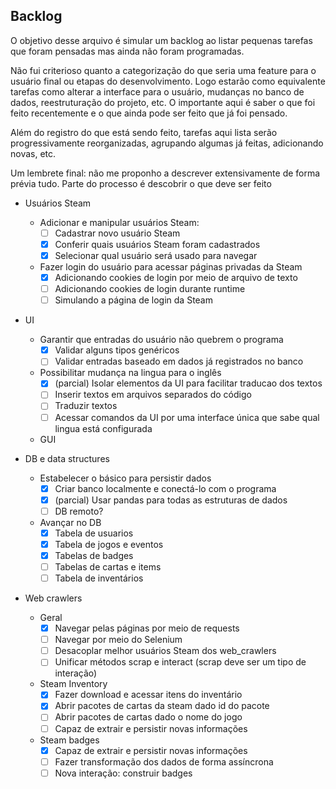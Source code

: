 ## Backlog

O objetivo desse arquivo é simular um backlog ao listar pequenas tarefas que foram pensadas mas ainda não foram programadas.

Não fui criterioso quanto a categorização do que seria uma feature para o usuário final ou etapas do desenvolvimento.
Logo estarão como equivalente tarefas como alterar a interface para o usuário, mudanças no banco de dados, reestruturação do projeto, etc.
O importante aqui é saber o que foi feito recentemente e o que ainda pode ser feito que já foi pensado.

Além do registro do que está sendo feito, tarefas aqui lista serão progressivamente reorganizadas, agrupando algumas já feitas, adicionando novas, etc.

Um lembrete final: não me proponho a descrever extensivamente de forma prévia tudo. Parte do processo é descobrir o que deve ser feito

- Usuários Steam
  - Adicionar e manipular usuários Steam:
    - [ ] Cadastrar novo usuário Steam
    - [x] Conferir quais usuários Steam foram cadastrados
    - [x] Selecionar qual usuário será usado para navegar 
  - Fazer login do usuário para acessar páginas privadas da Steam
    - [x] Adicionando cookies de login por meio de arquivo de texto
    - [ ] Adicionando cookies de login durante runtime
    - [ ] Simulando a página de login da Steam

- UI
  - Garantir que entradas do usuário não quebrem o programa
    - [x] Validar alguns tipos genéricos
    - [ ] Validar entradas baseado em dados já registrados no banco
  - Possibilitar mudança na lingua para o inglês
    - [x] (parcial) Isolar elementos da UI para facilitar traducao dos textos
    - [ ] Inserir textos em arquivos separados do código
    - [ ] Traduzir textos
    - [ ] Acessar comandos da UI por uma interface única que sabe qual lingua está configurada
  - GUI

- DB e data structures
  - Estabelecer o básico para persistir dados
    - [x] Criar banco localmente e conectá-lo com o programa
    - [x] (parcial) Usar pandas para todas as estruturas de dados
    - [ ] DB remoto?
  - Avançar no DB
    - [x] Tabela de usuarios
    - [x] Tabela de jogos e eventos
    - [x] Tabelas de badges
    - [ ] Tabelas de cartas e items
    - [ ] Tabela de inventários

- Web crawlers
  - Geral
    - [x] Navegar pelas páginas por meio de requests
    - [ ] Navegar por meio do Selenium
    - [ ] Desacoplar melhor usuários Steam dos web_crawlers
    - [ ] Unificar métodos scrap e interact (scrap deve ser um tipo de interação)
  - Steam Inventory
    - [x] Fazer download e acessar itens do inventário
    - [x] Abrir pacotes de cartas da steam dado id do pacote
    - [ ] Abrir pacotes de cartas dado o nome do jogo
    - [ ] Capaz de extrair e persistir novas informações
  - Steam badges
    - [x] Capaz de extrair e persistir novas informações
    - [ ] Fazer transformação dos dados de forma assíncrona
    - [ ] Nova interação: construir badges
